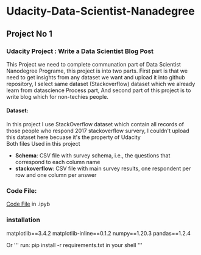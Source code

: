 # Udacity-Data-Scientist-Nanadegree
## Project No 1
### Udacity Project : Write a Data Scientist Blog Post
This Project we need to complete communation part of Data Scientist Nanodegree Programe, this project is into two parts. First part is that we need to get insights from any dataset we want and upload it into github repository, I select same dataset (Stackoverflow) dataset which we already learn from datascience Process part, And second part of this project is to write blog which for non-techies people.
#### Dataset:
In this project I use StackOverflow dataset which contain all records of those people who respond 2017 stackoverflow survery, I couldn't upload this dataset here becuase it's the property of Udacity <br>
Both files Used in this project
* **Schema**: CSV file with survey schema, i.e., the questions that correspond to each column name
* **stackoverflow**: CSV file with main survey results, one respondent per row and one column per answer
### Code File:
[Code File](https://github.com/AbbasMustafa/Udacity-Data-Scientist-Nanadegree/blob/main/Stackoverflow%20data.ipynb) in .ipyb
### installation
matplotlib==3.4.2
matplotlib-inline==0.1.2
numpy==1.20.3
pandas==1.2.4

Or
'''
run: pip install -r requirements.txt in your shell
'''

